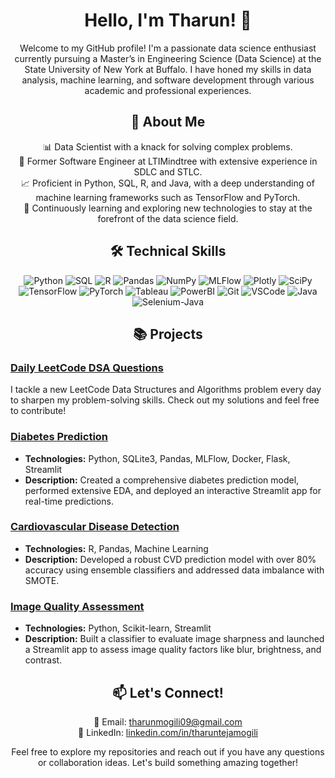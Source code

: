 <h1 align="center">Hello, I'm Tharun! 👋</h1>

<p align="center">
Welcome to my GitHub profile! I'm a passionate data science enthusiast currently pursuing a Master’s in Engineering Science (Data Science) at the State University of New York at Buffalo. I have honed my skills in data analysis, machine learning, and software development through various academic and professional experiences.
</p>

<h2 align="center">🚀 About Me</h2>

<p align="center">
  📊 Data Scientist with a knack for solving complex problems.<br>
  💼 Former Software Engineer at LTIMindtree with extensive experience in SDLC and STLC.<br>
  📈 Proficient in Python, SQL, R, and Java, with a deep understanding of machine learning frameworks such as TensorFlow and PyTorch.<br>
  🌱 Continuously learning and exploring new technologies to stay at the forefront of the data science field.
</p>

<h2 align="center">🛠️ Technical Skills</h2>

<p align="center">
<img src="https://img.shields.io/badge/Python-3670A0?style=for-the-badge&logo=python&logoColor=ffdd54" alt="Python">
<img src="https://img.shields.io/badge/SQL-4479A1?style=for-the-badge&logo=MySQL&logoColor=white" alt="SQL">
<img src="https://img.shields.io/badge/R-276DC3?style=for-the-badge&logo=R&logoColor=white" alt="R">
<img src="https://img.shields.io/badge/Pandas-%23150458?style=for-the-badge&logo=pandas&logoColor=white" alt="Pandas">
<img src="https://img.shields.io/badge/NumPy-%23013243?style=for-the-badge&logo=numpy&logoColor=white" alt="NumPy">
<img src="https://img.shields.io/badge/MLFlow-%23d9ead3?style=for-the-badge&logo=mlflow&logoColor=blue" alt="MLFlow">
<img src="https://img.shields.io/badge/Plotly-%233F4F75?style=for-the-badge&logo=plotly&logoColor=white" alt="Plotly">
<img src="https://img.shields.io/badge/SciPy-%230C55A5?style=for-the-badge&logo=scipy&logoColor=white" alt="SciPy">
<img src="https://img.shields.io/badge/TensorFlow-FF6F00?style=for-the-badge&logo=tensorflow&logoColor=white" alt="TensorFlow">
<img src="https://img.shields.io/badge/PyTorch-EE4C2C?style=for-the-badge&logo=pytorch&logoColor=white" alt="PyTorch">
<img src="https://img.shields.io/badge/Tableau-E97627?style=for-the-badge&logo=tableau&logoColor=white" alt="Tableau">
<img src="https://img.shields.io/badge/PowerBI-F2C811?style=for-the-badge&logo=powerbi&logoColor=white" alt="PowerBI">
<img src="https://img.shields.io/badge/Git-F05032?style=for-the-badge&logo=git&logoColor=white" alt="Git">
<img src="https://img.shields.io/badge/VSCode-007ACC?style=for-the-badge&logo=visual-studio-code&logoColor=white" alt="VSCode">
<img src="https://img.shields.io/badge/Java-ED8B00?style=for-the-badge&logo=java&logoColor=white" alt="Java"> 
<img src="https://img.shields.io/badge/Selenium-43B02A?style=for-the-badge&logo=selenium&logoColor=white" alt="Selenium-Java">

</p>

<h2 align="center">📚 Projects</h2>

### [Daily LeetCode DSA Questions](https://github.com/Tharun2104/leetcode-dsa)
I tackle a new LeetCode Data Structures and Algorithms problem every day to sharpen my problem-solving skills. Check out my solutions and feel free to contribute!

### [Diabetes Prediction](https://github.com/Tharun2104/diabetes-prediction)
- **Technologies:** Python, SQLite3, Pandas, MLFlow, Docker, Flask, Streamlit
- **Description:** Created a comprehensive diabetes prediction model, performed extensive EDA, and deployed an interactive Streamlit app for real-time predictions.

### [Cardiovascular Disease Detection](https://github.com/Tharun2104/cvd-prediction)
- **Technologies:** R, Pandas, Machine Learning
- **Description:** Developed a robust CVD prediction model with over 80% accuracy using ensemble classifiers and addressed data imbalance with SMOTE.

### [Image Quality Assessment](https://github.com/Tharun2104/image-quality-assessment)
- **Technologies:** Python, Scikit-learn, Streamlit
- **Description:** Built a classifier to evaluate image sharpness and launched a Streamlit app to assess image quality factors like blur, brightness, and contrast.

<h2 align="center">📫 Let's Connect!</h2>
<p align="center">
  📧 Email: <a href="mailto:tharunmogili09@gmail.com">tharunmogili09@gmail.com</a><br>
  💼 LinkedIn: <a href="https://linkedin.com/in/tharuntejamogili">linkedin.com/in/tharuntejamogili</a><br>
</p>

<p align="center">Feel free to explore my repositories and reach out if you have any questions or collaboration ideas. Let's build something amazing together!</p>

<!--
# Hello, I'm Tharun Teja Mogili! 👋

Welcome to my GitHub profile! I'm a passionate data science enthusiast currently pursuing a Master’s in Engineering Science (Data Science) at the State University of New York at Buffalo. I have honed my skills in data analysis, machine learning, and software development through various academic and professional experiences.

## 🚀 About Me
- 📊 Data Scientist with a knack for solving complex problems.
- 💼 Former Quality Assurance Engineer at LTIMindtree with extensive experience in SDLC and STLC.
- 📈 Proficient in Python, SQL, R, and Java, with a deep understanding of machine learning frameworks such as TensorFlow and PyTorch.
- 🌱 Continuously learning and exploring new technologies to stay at the forefront of the data science field.

## 💻 Tech Stack:
![Python](https://img.shields.io/badge/python-3670A0?style=for-the-badge&logo=python&logoColor=ffdd54)
![R](https://img.shields.io/badge/r-%23276DC3.svg?style=for-the-badge&logo=r&logoColor=white) 
![C++](https://img.shields.io/badge/c++-%2300599C.svg?style=for-the-badge&logo=c%2B%2B&logoColor=white) 
## 🛠️ Technical Skills
- **Programming Languages:** Python, SQL, R, C, C++, MATLAB, Java
- **Web Development:** HTML, CSS
- **Testing Tools:** Selenium WebDriver, Robot Framework
- **Data Analysis and Visualization:** Pandas, NumPy, Seaborn, ydata-profiling
- **Machine Learning Frameworks:** TensorFlow, PyTorch, Scikit-learn
- **Developer Tools:** R Studio, Tableau, Power BI, MySQL, VS Code, Git, Jupyter Notebook, Rally, Jira, Postman, SOAP, REST API


## 📚 Projects
### [Daily LeetCode DSA Questions](https://github.com/Tharun2104/LeetCode_Problems)
I tackle a new LeetCode Data Structures and Algorithms problem every day to sharpen my problem-solving skills. Check out my solutions and feel free to contribute!

### [Diabetes Prediction](https://github.com/Tharun2104/Diabetes_prediction_May_2024)
- **Technologies:** Python, SQLite3, Pandas, MLFlow, Docker, Flask, Streamlit
- **Description:** Created a comprehensive diabetes prediction model, performed extensive EDA, and deployed an interactive Streamlit app for real-time predictions.

### [Cardiovascular Disease Detection](https://github.com/Tharun2104/cvd-prediction)
- **Technologies:** R, Pandas, Machine Learning
- **Description:** Developed a robust CVD prediction model with over 80% accuracy using ensemble classifiers and addressed data imbalance with SMOTE.

### [Image Quality Assessment](https://github.com/Tharun2104/image-quality-assessment)
- **Technologies:** Python, Scikit-learn, Streamlit
- **Description:** Built a classifier to evaluate image sharpness and launched a Streamlit app to assess image quality factors like blur, brightness, and contrast.

## 📫 Let's Connect!
- 📧 Email: [tharunmogili09@gmail.com](mailto:tharunmogili09@gmail.com)
- 💼 LinkedIn: [linkedin.com/in/tharuntejamogili](https://linkedin.com/in/tharuntejamogili)

Feel free to explore my repositories and reach out if you have any questions or collaboration ideas. Let's build something amazing together!
-->

<!--
**Tharun2104/Tharun2104** is a ✨ _special_ ✨ repository because its `README.md` (this file) appears on your GitHub profile.

Here are some ideas to get you started:

- 🔭 I’m currently working on ...
- 🌱 I’m currently learning ...
- 👯 I’m looking to collaborate on ...
- 🤔 I’m looking for help with ...
- 💬 Ask me about ...
- 📫 How to reach me: ...
- 😄 Pronouns: ...
- ⚡ Fun fact: ...
-->

